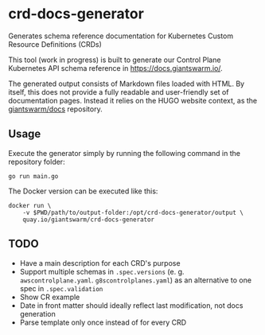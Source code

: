 # crd-docs-generator

Generates schema reference documentation for Kubernetes Custom Resource Definitions (CRDs)

This tool (work in progress) is built to generate our Control Plane Kubernetes API schema reference in https://docs.giantswarm.io/.

The generated output consists of Markdown files loaded with HTML. By itself, this does not provide a fully readable and user-friendly set of documentation pages. Instead it relies on the HUGO website context, as the [giantswarm/docs](https://github.com/giantswarm/docs) repository.

## Usage

Execute the generator simply by running the following command in the repository folder:

```nohighlight
go run main.go
```

The Docker version can be executed like this:

```nohighlight
docker run \
    -v $PWD/path/to/output-folder:/opt/crd-docs-generator/output \
    quay.io/giantswarm/crd-docs-generator
```

## TODO

- Have a main description for each CRD's purpose
- Support multiple schemas in `.spec.versions` (e. g. `awscontrolplane.yaml`. `g8scontrolplanes.yaml`) as an alternative to one spec in `.spec.validation`
- Show CR example
- Date in front matter should ideally reflect last modification, not docs generation
- Parse template only once instead of for every CRD
